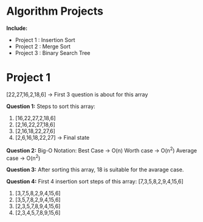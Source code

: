 # Algorithm Projects
**Include:**
* Project 1 : Insertion Sort
* Project 2 : Merge Sort
* Project 3 : Binary Search Tree


# Project 1

[22,27,16,2,18,6] -> First 3 question is about for this array

**Question 1:**
Steps to sort this array:
1. [16,22,27,2,18,6]
2. [2,16,22,27,18,6]
3. [2,16,18,22,27,6]
4. [2,6,16,18,22,27] -> Final state

**Question 2:**
Big-O Notation:
Best Case -> O(n)
Worth case -> O(n<sup>2</sup>)
Average case -> O(n<sup>2</sup>)

**Question 3:**
After sorting this array, 18 is suitable for the avarage case.

**Question 4:**
First 4 insertion sort steps of this array: [7,3,5,8,2,9,4,15,6]
1. [3,7,5,8,2,9,4,15,6]
2. [3,5,7,8,2,9,4,15,6]
3. [2,3,5,7,8,9,4,15,6]
4. [2,3,4,5,7,8,9,15,6]

